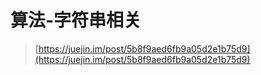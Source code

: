 # 算法-字符串相关


> [https://juejin.im/post/5b8f9aed6fb9a05d2e1b75d9](https://juejin.im/post/5b8f9aed6fb9a05d2e1b75d9)

